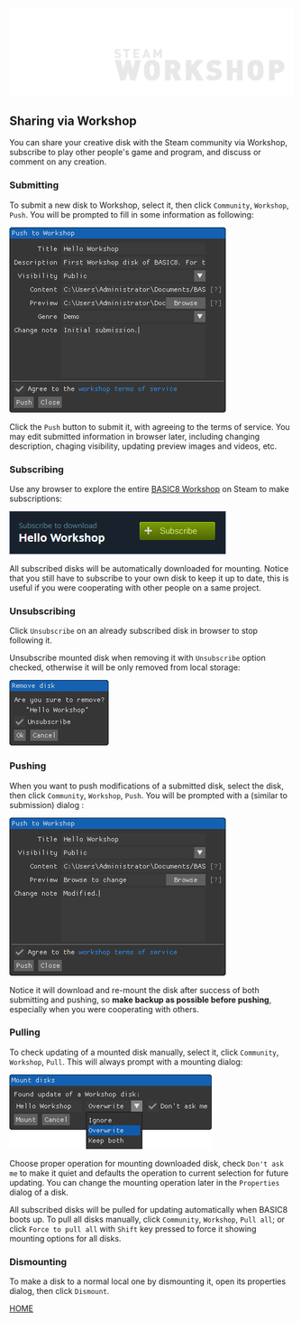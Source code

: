 ![](imgs/workshop.png)

## Sharing via Workshop

You can share your creative disk with the Steam community via Workshop, subscribe to play other people's game and program, and discuss or comment on any creation.

### Submitting

To submit a new disk to Workshop, select it, then click `Community`, `Workshop`, `Push`. You will be prompted to fill in some information as following:

![](imgs/workshop_submit.png)

Click the `Push` button to submit it, with agreeing to the terms of service. You may edit submitted information in browser later, including changing description, chaging visibility, updating preview images and videos, etc.

### Subscribing

Use any browser to explore the entire [BASIC8 Workshop](http://steamcommunity.com/workshop/browse/?appid=767240&browsesort=trend&section=readytouseitems) on Steam to make subscriptions:

![](imgs/workshop_subscribe.png)

All subscribed disks will be automatically downloaded for mounting. Notice that you still have to subscribe to your own disk to keep it up to date, this is useful if you were cooperating with other people on a same project.

### Unsubscribing

Click `Unsubscribe` on an already subscribed disk in browser to stop following it.

Unsubscribe mounted disk when removing it with `Unsubscribe` option checked, otherwise it will be only removed from local storage:

![](imgs/workshop_remove.png)

### Pushing

When you want to push modifications of a submitted disk, select the disk, then click `Community`, `Workshop`, `Push`. You will be prompted with a (similar to submission) dialog :

![](imgs/workshop_push.png)

Notice it will download and re-mount the disk after success of both submitting and pushing, so **make backup as possible before pushing**, especially when you were cooperating with others.

### Pulling

To check updating of a mounted disk manually, select it, click `Community`, `Workshop`, `Pull`. This will always prompt with a mounting dialog:

![](imgs/workshop_mount.png)

Choose proper operation for mounting downloaded disk, check `Don't ask me` to make it quiet and defaults the operation to current selection for future updating. You can change the mounting operation later in the `Properties` dialog of a disk.

All subscribed disks will be pulled for updating automatically when BASIC8 boots up. To pull all disks manually, click `Community`, `Workshop`, `Pull all`; or click `Force to pull all` with `Shift` key pressed to force it showing mounting options for all disks.

### Dismounting

To make a disk to a normal local one by dismounting it, open its properties dialog, then click `Dismount`.

[HOME](#sharing-via-workshop)
